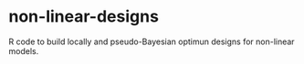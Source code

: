 # non-linear-designs

R code to build locally and pseudo-Bayesian optimun designs for non-linear models.
